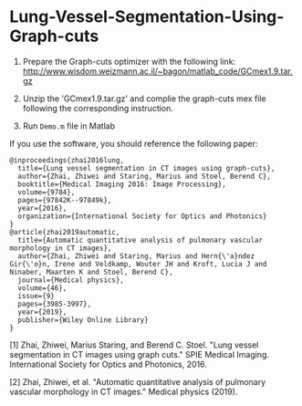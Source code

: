 # Lung-Vessel-Segmentation-Using-Graph-cuts

1. Prepare the Graph-cuts optimizer with the following link: 
http://www.wisdom.weizmann.ac.il/~bagon/matlab_code/GCmex1.9.tar.gz

2. Unzip the 'GCmex1.9.tar.gz' and complie the graph-cuts mex file following the corresponding instruction.

3. Run ```Demo.m``` file in Matlab

If you use the software, you should reference the following paper:
```
@inproceedings{zhai2016lung,
  title={Lung vessel segmentation in CT images using graph-cuts},
  author={Zhai, Zhiwei and Staring, Marius and Stoel, Berend C},
  booktitle={Medical Imaging 2016: Image Processing},
  volume={9784},
  pages={97842K--97849k},
  year={2016},
  organization={International Society for Optics and Photonics}
}
@article{zhai2019automatic,
  title={Automatic quantitative analysis of pulmonary vascular morphology in CT images},
  author={Zhai, Zhiwei and Staring, Marius and Hern{\'a}ndez Gir{\'o}n, Irene and Veldkamp, Wouter JH and Kroft, Lucia J and Ninaber, Maarten K and Stoel, Berend C},
  journal={Medical physics},
  volume={46},
  issue={9}
  pages={3985-3997},
  year={2019},
  publisher={Wiley Online Library}
}
```

[1] Zhai, Zhiwei, Marius Staring, and Berend C. Stoel. "Lung vessel segmentation in CT images using graph cuts." SPIE Medical Imaging. International Society for Optics and Photonics, 2016.

[2] Zhai, Zhiwei, et al. "Automatic quantitative analysis of pulmonary vascular morphology in CT images." Medical physics (2019).

